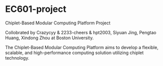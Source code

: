# EC601-project
Chiplet-Based Modular Computing Platform Project  

Collobrated by Crazycyy & 2233-cheers & hpt2003, Siyuan Jing, Pengtao Huang, Xindong Zhou at Boston University.

The Chiplet-Based Modular Computing Platform aims to develop a flexible, scalable, and high-performance computing solution utilizing chiplet technology. 

